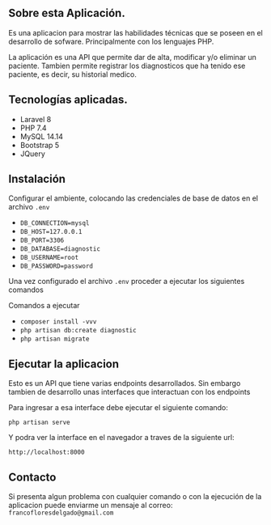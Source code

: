 ## Sobre esta Aplicación.
 Es una aplicacion para mostrar las habilidades técnicas que se poseen en el desarrollo de sofware.
 Principalmente con los lenguajes PHP.
 
 La aplicación es una API que permite dar de alta, modificar y/o eliminar un paciente.
  Tambien permite registrar los diagnosticos que ha tenido ese paciente, es decir, su historial medico.
 
 ## Tecnologías aplicadas.
 - Laravel 8
 - PHP 7.4
 - MySQL 14.14
 - Bootstrap 5
 - JQuery
 
 ## Instalación
 Configurar el ambiente, colocando las credenciales de base de datos en el archivo `.env`
 
 - `DB_CONNECTION=mysql`
 - `DB_HOST=127.0.0.1`
 - `DB_PORT=3306`
 - `DB_DATABASE=diagnostic`
 - `DB_USERNAME=root`
 - `DB_PASSWORD=password`
 
 Una vez configurado el archivo `.env` proceder a ejecutar los siguientes comandos
 
 Comandos a ejecutar
 
 - `composer install -vvv`
 - `php artisan db:create diagnostic`
 - `php artisan migrate` 
 
 ## Ejecutar la aplicacion
 Esto es un API que tiene varias endpoints desarrollados. Sin embargo tambien de desarrollo unas interfaces que interactuan con los endpoints
 
 Para ingresar a esa interface debe ejecutar el siguiente comando:
 
 `php artisan serve`
 
 Y podra ver la interface en el navegador a traves de la siguiente url:
 
 `http://localhost:8000`
 
 ## Contacto
 Si presenta algun problema con cualquier comando o con la ejecución de la aplicacion puede enviarme un mensaje al correo:
 `francofloresdelgado@gmail.com`
 
 ##